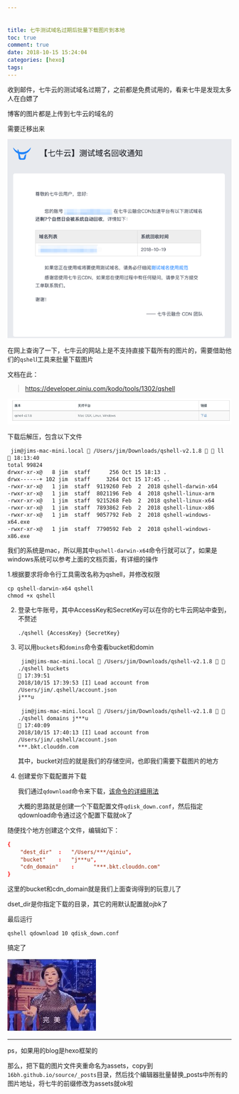```yaml
---


title: 七牛测试域名过期后批量下载图片到本地
toc: true
comment: true
date: 2018-10-15 15:24:04
categories: [hexo]
tags:
---
```




收到邮件，七牛云的测试域名过期了，之前都是免费试用的，看来七牛是发现太多人在白嫖了

博客的图片都是上传到七牛云的域名的

需要迁移出来

<!--more-->

![image-20181015153427041](images/image-20181015153427041.png)



在网上查询了一下，七牛云的网站上是不支持直接下载所有的图片的，需要借助他们的`qshel`l工具来批量下载图片

文档在此：

> https://developer.qiniu.com/kodo/tools/1302/qshell

![image-20181015181253444](images/image-20181015181253444.png)

下载后解压，包含以下文件

```shell
 jim@jims-mac-mini.local  /Users/jim/Downloads/qshell-v2.1.8   ll                                                                                                                                                             18:13:40
total 99824
drwxr-xr-x@   8 jim  staff      256 Oct 15 18:13 .
drwx------+ 102 jim  staff     3264 Oct 15 17:45 ..
-rwxr-xr-x@   1 jim  staff  9119260 Feb  2  2018 qshell-darwin-x64
-rwxr-xr-x@   1 jim  staff  8021196 Feb  4  2018 qshell-linux-arm
-rwxr-xr-x@   1 jim  staff  9215268 Feb  2  2018 qshell-linux-x64
-rwxr-xr-x@   1 jim  staff  7893862 Feb  2  2018 qshell-linux-x86
-rwxr-xr-x@   1 jim  staff  9057792 Feb  2  2018 qshell-windows-x64.exe
-rwxr-xr-x@   1 jim  staff  7790592 Feb  2  2018 qshell-windows-x86.exe
```

我们的系统是mac，所以用其中`qshell-darwin-x64`命令行就可以了，如果是windows系统可以参考上面的文档页面，有详细的操作

1.根据要求将命令行工具需改名称为qshell，并修改权限

```shell
cp qshell-darwin-x64 qshell
chmod +x qshell
```



2. 登录七牛账号，其中AccessKey和SecretKey可以在你的七牛云网站中查到，不赘述

   ```shell
   ./qshell {AccessKey} {SecretKey}
   ```


3. 可以用`buckets`和`domins`命令查看bucket和domin

   ```shell
    jim@jims-mac-mini.local  /Users/jim/Downloads/qshell-v2.1.8   ./qshell buckets                                                                                                                                               17:39:51
   2018/10/15 17:39:53 [I] Load account from /Users/jim/.qshell/account.json
   j***u
   
    jim@jims-mac-mini.local  /Users/jim/Downloads/qshell-v2.1.8   ./qshell domains j***u                                                                                                                                        17:40:09
   2018/10/15 17:40:13 [I] Load account from /Users/jim/.qshell/account.json
   ***.bkt.clouddn.com
   ```

   其中，bucket对应的就是我们的存储空间，也即我们需要下载图片的地方

4. 创建爱你下载配置并下载

   我们通过`qdownload`命令来下载，[该命令的详细用法](https://github.com/qiniu/qshell/blob/master/docs/qdownload.md)

   大概的思路就是创建一个下载配置文件`qdisk_down.conf`，然后指定qdownload命令通过这个配置下载就ok了

随便找个地方创建这个文件，编辑如下：



```conf
{
	"dest_dir"	:	"/Users/***/qiniu",
	"bucket"	:	"j***u",
	"cdn_domain"    :      "***.bkt.clouddn.com"
}
```

这里的bucket和cdn_domain就是我们上面查询得到的玩意儿了

dset_dir是你指定下载的目录，其它的用默认配置就ojbk了

最后运行

```shell
qshell qdownload 10 qdisk_down.conf
```



搞定了

![](images/wanmei.jpg)



---

ps，如果用的blog是hexo框架的

那么，把下载的图片文件夹重命名为assets，copy到`16bh.github.io/source/_posts`目录，然后找个编辑器批量替换_posts中所有的图片地址，将七牛的前缀修改为assets就ok啦